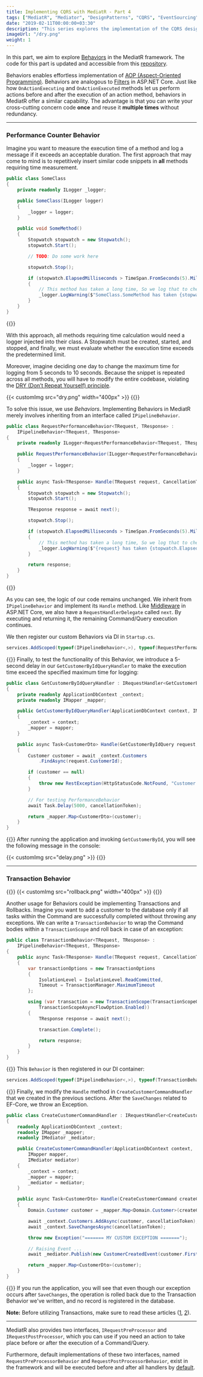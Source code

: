 ```yaml
---
title: Implementing CQRS with MediatR - Part 4
tags: ["MediatR", "Mediator", "DesignPatterns", "CQRS", "EventSourcing"]
date: "2019-02-11T00:00:00+03:30"
description: "This series explores the implementation of the CQRS design pattern using the MediatR library."
imageUrl: "/dry.png"
weight: 1
---
```


In this part, we aim to explore [Behaviors](https://github.com/jbogard/MediatR/wiki/Behaviors) in the MediatR framework. The code for this part is updated and accessible from this [repository](https://github.com/MoienTajik/MediatrTutorial).

Behaviors enables effortless implementation of [AOP (Aspect-Oriented Programming)](https://www.dotnettips.info/courses/details/4). Behaviors are analogous to [Filters](https://docs.microsoft.com/en-us/aspnet/core/mvc/controllers/filters?view=aspnetcore-2.2#implementation) in ASP.NET Core. Just like how `OnActionExecuting` and `OnActionExecuted` methods let us perform actions before and after the execution of an action method, behaviors in MediatR offer a similar capability. The advantage is that you can write your cross-cutting concern code **once** and reuse it **multiple times** without redundancy.  

----------

### Performance Counter Behavior

Imagine you want to measure the execution time of a method and log a message if it exceeds an acceptable duration. The first approach that may come to mind is to repetitively insert similar code snippets in **all** methods requiring time measurement.

```csharp
public class SomeClass
{
    private readonly ILogger _logger;

    public SomeClass(ILogger logger)
    {
        _logger = logger;
    }

    public void SomeMethod()
    {
        Stopwatch stopwatch = new Stopwatch();
        stopwatch.Start();

        // TODO: Do some work here

        stopwatch.Stop();

        if (stopwatch.ElapsedMilliseconds > TimeSpan.FromSeconds(5).Milliseconds)
        {
            // This method has taken a long time, So we log that to check it later.
            _logger.LogWarning($"SomeClass.SomeMethod has taken {stopwatch.ElapsedMilliseconds} to run completely !");
        }
    }
}
```

{{<linebreak>}}

With this approach, all methods requiring time calculation would need a logger injected into their class. A Stopwatch must be created, started, and stopped, and finally, we must evaluate whether the execution time exceeds the predetermined limit. 
  
Moreover, imagine deciding one day to change the maximum time for logging from 5 seconds to 10 seconds. Because the snippet is repeated across all methods, you will have to modify the entire codebase, violating the [DRY (Don’t Repeat Yourself) principle](https://deviq.com/don-t-repeat-yourself).
  
{{< customImg src="dry.png" width="400px" >}}
{{<linebreak>}}
  
To solve this issue, we use *Behaviors*. Implementing Behaviors in MediatR merely involves inheriting from an interface called `IPipelineBehavior`.

```csharp
public class RequestPerformanceBehavior<TRequest, TResponse> :
    IPipelineBehavior<TRequest, TResponse>
{
    private readonly ILogger<RequestPerformanceBehavior<TRequest, TResponse>> _logger;

    public RequestPerformanceBehavior(ILogger<RequestPerformanceBehavior<TRequest, TResponse>> logger)
    {
        _logger = logger;
    }

    public async Task<TResponse> Handle(TRequest request, CancellationToken cancellationToken, RequestHandlerDelegate<TResponse> next)
    {
        Stopwatch stopwatch = new Stopwatch();
        stopwatch.Start();

        TResponse response = await next();

        stopwatch.Stop();

        if (stopwatch.ElapsedMilliseconds > TimeSpan.FromSeconds(5).Milliseconds)
        {
            // This method has taken a long time, So we log that to check it later.
            _logger.LogWarning($"{request} has taken {stopwatch.ElapsedMilliseconds} to run completely !");
        }

        return response;
    }
}
```

{{<linebreak>}}

As you can see, the logic of our code remains unchanged. We inherit from `IPipelineBehavior` and implement its `Handle` method. Like [Middleware](https://docs.microsoft.com/en-us/aspnet/core/fundamentals/middleware/?view=aspnetcore-2.2#write-middleware) in ASP.NET Core, we also have a `RequestHandlerDelegate` called `next`. By executing and returning it, the remaining Command/Query execution continues.
  
We then register our custom Behaviors via DI in `Startup.cs`.

```csharp
services.AddScoped(typeof(IPipelineBehavior<,>), typeof(RequestPerformanceBehavior<,>));
```

{{<linebreak>}}
Finally, to test the functionality of this Behavior, we introduce a 5-second delay in our `GetCustomerByIdQueryHandler` to make the execution time exceed the specified maximum time for logging:

```csharp
public class GetCustomerByIdQueryHandler : IRequestHandler<GetCustomerByIdQuery, CustomerDto>
{
    private readonly ApplicationDbContext _context;
    private readonly IMapper _mapper;

    public GetCustomerByIdQueryHandler(ApplicationDbContext context, IMapper mapper)
    {
        _context = context;
        _mapper = mapper;
    }

    public async Task<CustomerDto> Handle(GetCustomerByIdQuery request, CancellationToken cancellationToken)
    {
        Customer customer = await _context.Customers
            .FindAsync(request.CustomerId);

        if (customer == null)
        {
            throw new RestException(HttpStatusCode.NotFound, "Customer with given ID is not found.");
        }

        // For testing PerformanceBehavior
        await Task.Delay(5000, cancellationToken);

        return _mapper.Map<CustomerDto>(customer);
    }
}
```

{{<linebreak>}}
After running the application and invoking `GetCustomerById`, you will see the following message in the console:

{{< customImg src="delay.png" >}}
{{<linebreak>}}

----------

### Transaction Behavior

{{<linebreak>}}
{{< customImg src="rollback.png" width="400px" >}}
{{<linebreak>}}

Another usage for Behaviors could be implementing Transactions and Rollbacks. Imagine you want to add a customer to the database only if all tasks within the Command are successfully completed without throwing any exceptions. We can write a `TransactionBehavior` to wrap the Command bodies within a `TransactionScope` and roll back in case of an exception:

```csharp
public class TransactionBehavior<TRequest, TResponse> :
    IPipelineBehavior<TRequest, TResponse>
{
    public async Task<TResponse> Handle(TRequest request, CancellationToken cancellationToken, RequestHandlerDelegate<TResponse> next)
    {
        var transactionOptions = new TransactionOptions
        {
            IsolationLevel = IsolationLevel.ReadCommitted,
            Timeout = TransactionManager.MaximumTimeout
        };

        using (var transaction = new TransactionScope(TransactionScopeOption.Required, transactionOptions,
            TransactionScopeAsyncFlowOption.Enabled))
        {
            TResponse response = await next();

            transaction.Complete();

            return response;
        }
    }
}
```

{{<linebreak>}}
This `Behavior` is then registered in our DI container:

```csharp
services.AddScoped(typeof(IPipelineBehavior<,>), typeof(TransactionBehavior<,>));
```

{{<linebreak>}}
Finally, we modify the `Handle` method in `CreateCustomerCommandHandler` that we created in the previous sections. After the `SaveChanges` related to EF-Core, we throw an Exception.

```csharp
public class CreateCustomerCommandHandler : IRequestHandler<CreateCustomerCommand, CustomerDto>
{
    readonly ApplicationDbContext _context;
    readonly IMapper _mapper;
    readonly IMediator _mediator;

    public CreateCustomerCommandHandler(ApplicationDbContext context,
        IMapper mapper,
        IMediator mediator)
    {
        _context = context;
        _mapper = mapper;
        _mediator = mediator;
    }

    public async Task<CustomerDto> Handle(CreateCustomerCommand createCustomerCommand, CancellationToken cancellationToken)
    {
        Domain.Customer customer = _mapper.Map<Domain.Customer>(createCustomerCommand);

        await _context.Customers.AddAsync(customer, cancellationToken);
        await _context.SaveChangesAsync(cancellationToken);

        throw new Exception("======= MY CUSTOM EXCEPTION =======");

        // Raising Event ...
        await _mediator.Publish(new CustomerCreatedEvent(customer.FirstName, customer.LastName, customer.RegistrationDate), cancellationToken);

        return _mapper.Map<CustomerDto>(customer);
    }
}
```

{{<linebreak>}}
If you run the application, you will see that even though our exception occurs after `SaveChanges`, the operation is rolled back due to the Transaction Behavior we've written, and no record is registered in the database.

**Note:** Before utilizing Transactions, make sure to read these articles ([1](https://blogs.msdn.microsoft.com/dbrowne/2010/06/03/using-new-transactionscope-considered-harmful), [2](https://particular.net/blog/transactionscope-and-async-await-be-one-with-the-flow)).

----------

MediatR also provides two interfaces, `IRequestPreProcessor` and `IRequestPostProcessor`, which you can use if you need an action to take place before or after the execution of a Command/Query.

Furthermore, default implementations of these two interfaces, named `RequestPreProcessorBehavior` and `RequestPostProcessorBehavior`, exist in the framework and will be executed before and after all handlers by [default](https://github.com/jbogard/MediatR/wiki/Behaviors#built-in-behaviors).